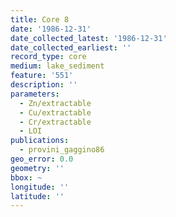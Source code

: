 ```yaml
---
title: Core 8
date: '1986-12-31'
date_collected_latest: '1986-12-31'
date_collected_earliest: ''
record_type: core
medium: lake_sediment
feature: '551'
description: ''
parameters:
  - Zn/extractable
  - Cu/extractable
  - Cr/extractable
  - LOI
publications:
  - provini_gaggino86
geo_error: 0.0
geometry: ''
bbox: ~
longitude: ''
latitude: ''
---
```

